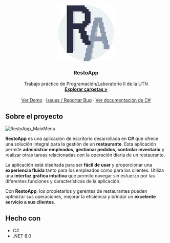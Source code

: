 
<br />
<div align="center">
  <a href="https://github.com/othneildrew/Best-README-Template">
    <img src="utils/RestoApp_ico.png" alt="Logo" width="174" height="175">
  </a>

  <h3 align="center">RestoApp</h3>

  <p align="center">
    Trabajo práctico de Programación/Laboratorio II de la UTN
    <br />
    <a href="https://github.com/seek-coder/RestoApp-labo2-gatto-catriel/tree/master"><strong>Explorar carpetas »</strong></a>
    <br />
    <br />
    <a href="">Ver Demo</a>
    ·
    <a href="https://github.com/seek-coder/RestoApp-labo2-gatto-catriel/issues">Issues / Reportar Bug</a>
    ·
    <a href="https://learn.microsoft.com/es-es/dotnet/csharp/">Ver documentación de C#</a>
  </p>
</div>

## Sobre el proyecto

![RestoApp_MainMenu](https://github.com/seek-coder/RestoApp-labo2-gatto-catriel/assets/130781541/0d455746-0b8e-43b3-97b8-8544ac492360)

**RestoApp** es una aplicación de escritorio desarrollada en **C#** que ofrece una solución integral para la gestión de un **restaurante**. Esta aplicación permite **administrar empleados, gestionar pedidos, controlar inventario** y realizar otras tareas relacionadas con la operación diaria de un restaurante.

La aplicación está diseñada para ser **fácil de usar** y proporcionar una **experiencia fluida** tanto para los empleados como para los clientes. Utiliza una **interfaz gráfica intuitiva** que permite navegar sin esfuerzo por las diferentes funciones y características de la aplicación.

Con **RestoApp**, los propietarios y gerentes de restaurantes pueden optimizar sus operaciones, mejorar la eficiencia y brindar un **excelente servicio a sus clientes**.

## Hecho con

* C#
* .NET 8.0
